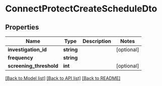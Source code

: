 # ConnectProtectCreateScheduleDto

## Properties
Name | Type | Description | Notes
------------ | ------------- | ------------- | -------------
**investigation_id** | **string** |  | [optional] 
**frequency** | **string** |  | 
**screening_threshold** | **int** |  | [optional] 

[[Back to Model list]](../../README.md#documentation-for-models) [[Back to API list]](../../README.md#documentation-for-api-endpoints) [[Back to README]](../../README.md)

